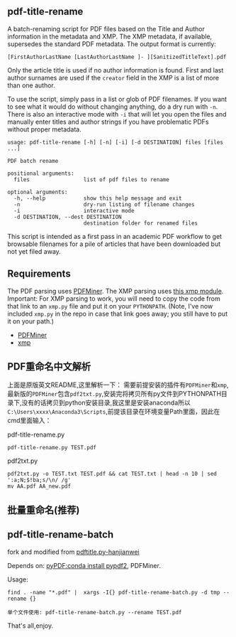 pdf-title-rename
----------------

A batch-renaming script for PDF files based on the Title and Author information in the metadata and XMP. The XMP metadata, if available, supersedes the standard PDF metadata. The output format is currently:

    [FirstAuthorLastName [LastAuthorLastName ]- ][SanitizedTitleText].pdf

Only the article title is used if no author information is found. First and last author surnames are used if the `creator` field in the XMP is a list of more than one author. 

To use the script, simply pass in a list or glob of PDF filenames. If you want to see what it would do without changing anything, do a dry run with `-n`. There is also an interactive mode with `-i` that will let you open the files and manually enter titles and author strings if you have problematic PDFs without proper metadata.

    usage: pdf-title-rename [-h] [-n] [-i] [-d DESTINATION] files [files ...]

    PDF batch rename

    positional arguments:
      files                 list of pdf files to rename

    optional arguments:
      -h, --help            show this help message and exit
      -n                    dry-run listing of filename changes
      -i                    interactive mode
      -d DESTINATION, --dest DESTINATION
                            destination folder for renamed files

This script is intended as a first pass in an academic PDF workflow to get browsable filenames for a pile of articles that have been downloaded but not yet filed away.

## Requirements

The PDF parsing uses [PDFMiner](https://github.com/euske/pdfminer/). The XMP parsing uses [this xmp module](http://blog.matt-swain.com/post/25650072381/a-lightweight-xmp-parser-for-extracting-pdf-metadata-in). Important: For XMP parsing to work, you will need to copy the code from that link to an `xmp.py` file and put it on your `PYTHONPATH`. (Note, I've now included `xmp.py` in the repo in case that link goes away; you still have to put it on your path.)

 * [PDFMiner](https://github.com/euske/pdfminer/)
 * [xmp](http://blog.matt-swain.com/post/25650072381/a-lightweight-xmp-parser-for-extracting-pdf-metadata-in)

## PDF重命名中文解析

上面是原版英文README,这里解析一下：
需要前提安装的插件有`PDFMiner`和`xmp`,最新版的`PDFMiner`包含`pdf2txt.py`,安装完将拷贝所有py文件到PYTHONPATH目录下,没有的话拷贝到python安装目录,我这里是安装anaconda所以
`C:\Users\xxxx\Anaconda3\Scripts`,前提该目录在环境变量Path里面，因此在cmd里面输入：

pdf-title-rename.py

    pdf-title-rename.py TEST.pdf

pdf2txt.py

    pdf2txt.py -o TEST.txt TEST.pdf && cat TEST.txt | head -n 10 | sed ':a;N;$!ba;s/\n/ /g'
    mv AA.pdf AA_new.pdf

## 批量重命名(推荐)

pdf-title-rename-batch
----------------

fork and modified from [pdftitle.py-hanjianwei](https://gist.github.com/hanjianwei/6838974)

Depends on: [pyPDF:conda install pypdf2](https://github.com/mstamy2/PyPDF2), PDFMiner.

Usage:

    find . -name "*.pdf" |  xargs -I{} pdf-title-rename-batch.py -d tmp --rename {}

    单个文件使用: pdf-title-rename-batch.py --rename TEST.pdf

That's all,enjoy.


